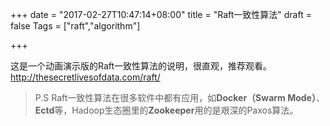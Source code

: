 +++
date = "2017-02-27T10:47:14+08:00"
title = "Raft一致性算法"
draft = false
Tags = ["raft","algorithm"]

+++

这是一个动画演示版的Raft一致性算法的说明，很直观，推荐观看。
http://thesecretlivesofdata.com/raft/

> P.S Raft一致性算法在很多软件中都有应用，如**Docker（Swarm Mode）**、**Ectd**等，Hadoop生态圈里的**Zookeeper**用的是艰深的Paxos算法。

